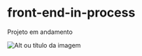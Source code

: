 # front-end-in-process
Projeto em andamento

![Alt ou título da imagem](https://user-images.githubusercontent.com/74208625/167143186-26e2cc16-ad08-4900-9432-a69dc28c9959.png)
